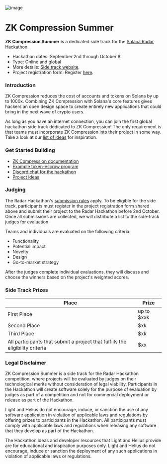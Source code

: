 ![image](https://github.com/user-attachments/assets/96adbc14-1340-42f6-bbf9-59f1d9603433)

# ZK Compression Summer 

**ZK Compression Summer** is a dedicated side track for the [Solana Radar Hackathon](https://www.colosseum.org/radar).

* Hackathon dates: September 2nd through October 8.
* Type: Online and global
* More details: [Side track website](https://www.zkcompression.com/introduction/event).
* Project registration form: Register [here](https://forms.gle/2H8m4Uzv4syY8U3X8).


### Introduction

ZK Compression reduces the cost of accounts and tokens on Solana by up to 1000x. Combining ZK Compression with Solana's core features gives hackers an open design space to create entirely new applications that could bring in the next wave of crypto users.

As long as you have an internet connection, you can join the first global hackathon side track dedicated to ZK Compression! The only requirement is that teams must incorporate ZK Compression into their project in some way. Take a look at our [list of ideas](https://github.com/Lightprotocol/zk-compression-summer-hackathon/blob/main/ideas.md) for inspiration.


### Get Started Building

* [ZK Compression documentation](https://www.zkcompression.com/)
* [Example token-escrow program](https://github.com/Lightprotocol/light-protocol/tree/main/examples/token-escrow/programs/token-escrow/src/escrow_with_pda)
* [Discord chat for the hackathon](https://discord.com/invite/qCv4Y7uYmh)
* [Project ideas](https://github.com/Lightprotocol/zk-compression-summer-hackathon/blob/main/ideas.md)

### Judging
The Radar Hackathon's [submission rules](https://www.colosseum.org/_app/immutable/assets/Solana%20Radar%20Hackathon%20Official%20Rules%202024.8c044e21.pdf) apply. To be eligible for the side track, participants must register in the project registration form shared above and submit their project to the Radar Hackathon before 2nd October. Once all submissions are collected, we will distribute a list to the side-track judges for evaluation.

Teams and individuals are evaluated on the following criteria:

* Functionality
* Potential impact
* Novelty
* Design
* Go-to-market strategy

After the judges complete individual evaluations, they will discuss and choose the winners based on the project's weighted scores.

### Side Track Prizes

| Place                                           | Prize                                 |
|-------------------------------------------------|---------------------------------------|
| First Place                                     | up to $xxk |
| Second Place                                    | $xk     |
| Third Place                                     | $xk     |
| All participants that submit a project that fulfills the eligibility criteria        | $xx                 |



### Legal Disclaimer

ZK Compression Summer is a side track for the Radar Hackathon competition, where projects will be evaluated by judges on their technological merits without consideration of legal viability. Participants in the Hackathon will create software solely for the purpose of evaluation by judges as part of a competition and not for commercial deployment or release as part of the Hackathon.

Light and Helius do not encourage, induce, or sanction the use of any software application in violation of applicable laws and regulations by offering prizes to participants in the Hackathon. All participants must comply with applicable laws and regulations when releasing any software that they develop as part of the Hackathon.

The Hackathon ideas and developer resources that Light and Helius provide are for educational and inspiration purposes only. Light and Helius do not encourage, induce or sanction the deployment of any such applications in violation of applicable laws or regulations.
